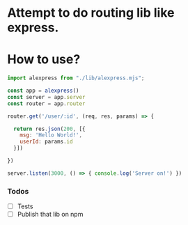# Attempt to do routing lib like express.

# How to use?
```javascript
import alexpress from "./lib/alexpress.mjs";

const app = alexpress()
const server = app.server
const router = app.router

router.get('/user/:id', (req, res, params) => {

  return res.json(200, [{
    msg: 'Hello World!',
    userId: params.id
  }])

})

server.listen(3000, () => { console.log('Server on!') })
```

### Todos

- [ ] Tests
- [ ] Publish that lib on npm
